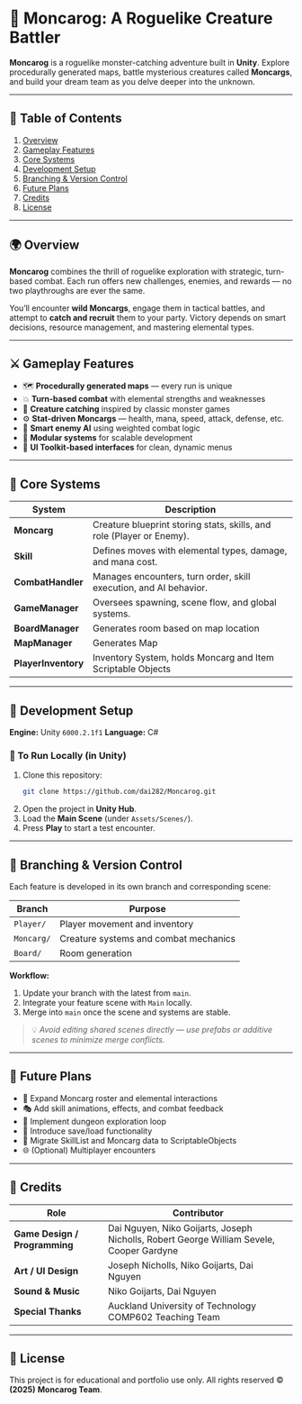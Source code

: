 # 🐉 Moncarog: A Roguelike Creature Battler

**Moncarog** is a roguelike monster-catching adventure built in **Unity**. Explore procedurally generated maps, battle mysterious creatures called **Moncargs**, and build your dream team as you delve deeper into the unknown.

---

## 🧭 Table of Contents
1.  [Overview](#-overview)
2.  [Gameplay Features](#️-gameplay-features)
3.  [Core Systems](#-core-systems)
4.  [Development Setup](#-development-setup)
5.  [Branching & Version Control](#-branching--version-control)
6.  [Future Plans](#-future-plans)
7.  [Credits](#-credits)
8.  [License](#-license)
---

## 🌍 Overview

**Moncarog** combines the thrill of roguelike exploration with strategic, turn-based combat. Each run offers new challenges, enemies, and rewards — no two playthroughs are ever the same.

You’ll encounter **wild Moncargs**, engage them in tactical battles, and attempt to **catch and recruit** them to your party. Victory depends on smart decisions, resource management, and mastering elemental types.

---

## ⚔️ Gameplay Features

-   🗺️ **Procedurally generated maps** — every run is unique
-   💥 **Turn-based combat** with elemental strengths and weaknesses
-   🎯 **Creature catching** inspired by classic monster games
-   ⚙️ **Stat-driven Moncargs** — health, mana, speed, attack, defense, etc.
-   🧠 **Smart enemy AI** using weighted combat logic
-   🧩 **Modular systems** for scalable development
-   🎨 **UI Toolkit-based interfaces** for clean, dynamic menus

---

## 🧱 Core Systems

| System          | Description                                                    |
| --------------- | -------------------------------------------------------------- |
| **Moncarg**     | Creature blueprint storing stats, skills, and role (Player or Enemy). |
| **Skill**       | Defines moves with elemental types, damage, and mana cost.     |
| **CombatHandler**| Manages encounters, turn order, skill execution, and AI behavior. |
| **GameManager** | Oversees spawning, scene flow, and global systems.             |
| **BoardManager** | Generates room based on map location             |
| **MapManager** | Generates Map             |
| **PlayerInventory** | Inventory System, holds Moncarg and Item Scriptable Objects             |

---

## 🧩 Development Setup

**Engine:** Unity `6000.2.1f1`
**Language:** C#

### 🧱 To Run Locally (in Unity)

1.  Clone this repository:
    ```bash
    git clone https://github.com/dai282/Moncarog.git
    ```
2.  Open the project in **Unity Hub**.
3.  Load the **Main Scene** (under `Assets/Scenes/`).
4.  Press **Play** to start a test encounter.

---

## 🌿 Branching & Version Control

Each feature is developed in its own branch and corresponding scene:

| Branch     | Purpose                               |
| ---------- | ------------------------------------- |
| `Player/`  | Player movement and inventory     |
| `Moncarg/` | Creature systems and combat mechanics |
| `Board/`      | Room generation       |

**Workflow:**

1.  Update your branch with the latest from `main`.
2.  Integrate your feature scene with `Main` locally.
3.  Merge into `main` once the scene and systems are stable.

> 💡 *Avoid editing shared scenes directly — use prefabs or additive scenes to minimize merge conflicts.*

---

## 🚀 Future Plans

-   🧬 Expand Moncarg roster and elemental interactions
-   🎭 Add skill animations, effects, and combat feedback
-   🏰 Implement dungeon exploration loop
-   💾 Introduce save/load functionality
-   📜 Migrate SkillList and Moncarg data to ScriptableObjects
-   🌐 (Optional) Multiplayer encounters

---

## 👥 Credits

| Role                          | Contributor |
| ----------------------------- | ----------- |
| **Game Design / Programming** | Dai Nguyen, Niko Goijarts, Joseph Nicholls, Robert George William Sevele, Cooper Gardyne  |
| **Art / UI Design**           | Joseph Nicholls, Niko Goijarts, Dai Nguyen          |
| **Sound & Music**             | Niko Goijarts, Dai Nguyen          |
| **Special Thanks**            | Auckland University of Technology COMP602 Teaching Team           |

---

## 📜 License

This project is for educational and portfolio use only.
All rights reserved © **(2025)** **Moncarog Team**.
